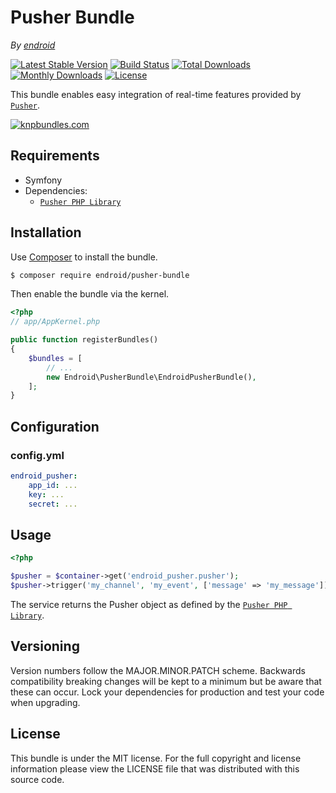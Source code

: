 # Pusher Bundle

*By [endroid](https://endroid.nl/)*

[![Latest Stable Version](http://img.shields.io/packagist/v/endroid/pusher-bundle.svg)](https://packagist.org/packages/endroid/pusher-bundle)
[![Build Status](http://img.shields.io/travis/endroid/pusher-bundle.svg)](http://travis-ci.org/endroid/pusher-bundle)
[![Total Downloads](http://img.shields.io/packagist/dt/endroid/pusher-bundle.svg)](https://packagist.org/packages/endroid/pusher-bundle)
[![Monthly Downloads](http://img.shields.io/packagist/dm/endroid/pusher-bundle.svg)](https://packagist.org/packages/endroid/pusher-bundle)
[![License](http://img.shields.io/packagist/l/endroid/pusher-bundle.svg)](https://packagist.org/packages/endroid/pusher-bundle)

This bundle enables easy integration of real-time features provided by [`Pusher`](https://pusher.com/).

[![knpbundles.com](http://knpbundles.com/endroid/pusher-bundle/badge-short)](http://knpbundles.com/endroid/pusher-bundle)

## Requirements

* Symfony
* Dependencies:
  * [`Pusher PHP Library`](https://github.com/pusher/pusher-http-php)

## Installation

Use [Composer](https://getcomposer.org/) to install the bundle.

``` bash
$ composer require endroid/pusher-bundle
```

Then enable the bundle via the kernel.

``` php
<?php
// app/AppKernel.php

public function registerBundles()
{
    $bundles = [
        // ...
        new Endroid\PusherBundle\EndroidPusherBundle(),
    ];
}
```

## Configuration

### config.yml

```yaml
endroid_pusher:
    app_id: ...
    key: ...
    secret: ...
```

## Usage

```php
<?php

$pusher = $container->get('endroid_pusher.pusher');
$pusher->trigger('my_channel', 'my_event', ['message' => 'my_message']);
```

The service returns the Pusher object as defined by the [`Pusher PHP Library`](https://github.com/pusher/pusher-http-php).

## Versioning

Version numbers follow the MAJOR.MINOR.PATCH scheme. Backwards compatibility
breaking changes will be kept to a minimum but be aware that these can occur.
Lock your dependencies for production and test your code when upgrading.

## License

This bundle is under the MIT license. For the full copyright and license
information please view the LICENSE file that was distributed with this source code.
